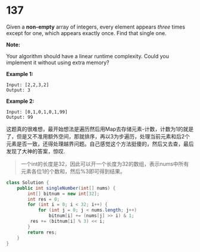 # 137

Given a **non-empty** array of integers, every element appears *three* times except for one, which appears exactly once. Find that single one.

**Note:**

Your algorithm should have a linear runtime complexity. Could you implement it without using extra memory?

**Example 1:**

```
Input: [2,2,3,2]
Output: 3
```

**Example 2:**

```
Input: [0,1,0,1,0,1,99]
Output: 99
```



这题真的很难想，最开始想法是遍历然后用Map去存储元素-计数，计数为1的就是了，但是又不准用额外空间，那就排序，再以3为步遍历，处理当前元素和后2个元素是否一致，还得处理越界问题。自己感觉这个方法挺傻的，然后又去查，最后发现了大神的答案，惊叹.

> 一个int的长度是32，因此可以开一个长度为32的数组，表示nums中所有元素各位1的个数和，然后%3即可得到结果。 

```java
class Solution {
    public int singleNumber(int[] nums) {
        int[] bitnum = new int[32];
        int res = 0;
        for (int i = 0; i < 32; i++) {
            for (int j = 0; j < nums.length; j++)
                bitnum[i] += (nums[j] >> i) & 1;
         res += (bitnum[i] % 3) << i;
        }
        return res;
    }
}
```


